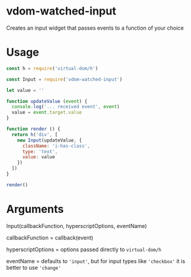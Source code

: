 # vdom-watched-input

Creates an input widget that passes events to a function of your choice

# Usage

```javascript
const h = require('virtual-dom/h')

const Input = require('vdom-watched-input')

let value = ''

function updateValue (event) {
  console.log('... received event', event)
  value = event.target.value
}

function render () {
  return h('div', [
    new Input(updateValue, {
      className: 'i-has-class',
      type: 'text',
      value: value
    })
  ])
}

render()
```

# Arguments

Input(callbackFunction, hyperscriptOptions, eventName)

callbackFunction = callback(event)

hyperscriptOptions = options passed directly to `virtual-dom/h`

eventName = defaults to `'input'`, but for input types like `'checkbox'` it is better to use `'change'`
